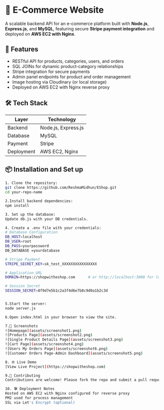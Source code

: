 # 🛒 E-Commerce Website  

A scalable backend API for an e-commerce platform built with **Node.js**, **Express.js**, and **MySQL**, featuring secure **Stripe payment integration** and deployed on **AWS EC2 with Nginx**.

## 📌 Features  
- RESTful API for products, categories, users, and orders
- SQL JOINs for dynamic product-category relationships
- Stripe integration for secure payments
- Admin panel endpoints for product and order management
- Image hosting via Cloudinary (or local storage)
- Deployed on AWS EC2 with Nginx reverse proxy

## 🛠️ Tech Stack  

| Layer        | Technology         |
|--------------|--------------------|
| Backend      | Node.js, Express.js |
| Database     | MySQL              |
| Payment      | Stripe             |
| Deployment   | AWS EC2, Nginx     |


## 📦 Installation and Set up
```bash
1. Clone the repository:
git clone https://github.com/ReshmaMidhun/EShop.git
cd your-repo-name

2.Install backend dependencies:
npm install

3. Set up the database:
Update db.js with your DB credentials.

4. Create a .env file with your credentials:
# Database Configuration
DB_HOST=localhost
DB_USER=root
DB_PASS=yourpassword
DB_DATABASE =yourdatabase

# Stripe Payment
STRIPE_SECRET_KEY=sk_test_XXXXXXXXXXXXXXXX

# Application URL
DOMAIN=https://shopwitheshop.com      # or http://localhost:3000 for local

# Session Secret
SESSION_SECRET=8f9d7e5b1c2a3f4d6e7b8c9d0a1b2c3d


5.Start the server:
node server.js

6.Open index.html in your browser to view the site.

7.📸 Screenshots
![Homepage](assets/screenshot1.png)
![Products Page](assets/screenshot2.png) 
![Single Product Details Page](assets/screenshot3.png)
![Cart Page](assets/screenshot4.png)
![Users My Orders Page](assets/screenshot6.png) 
![Customer Orders Page-Admin Dashboard](assets/screenshot5.png)

8. 🌐 Live Demo
[View Live Project](https://shopwitheshop.com)

9.🙌 Contributing
Contributions are welcome! Please fork the repo and submit a pull request.

10. 🛠️ Deployment Notes
Hosted on AWS EC2 with Nginx configured for reverse proxy
PM2 used for process management
SSL via Let's Encrypt (optional)
